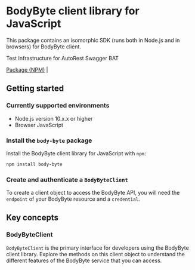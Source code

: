 # BodyByte client library for JavaScript

This package contains an isomorphic SDK (runs both in Node.js and in browsers) for BodyByte client.

Test Infrastructure for AutoRest Swagger BAT

[Package (NPM)](https://www.npmjs.com/package/body-byte) |

## Getting started

### Currently supported environments

- Node.js version 10.x.x or higher
- Browser JavaScript


### Install the `body-byte` package

Install the BodyByte client library for JavaScript with `npm`:

```bash
npm install body-byte
```

### Create and authenticate a `BodyByteClient`

To create a client object to access the BodyByte API, you will need the `endpoint` of your BodyByte resource and a `credential`.
## Key concepts

### BodyByteClient

`BodyByteClient` is the primary interface for developers using the BodyByte client library. Explore the methods on this client object to understand the different features of the BodyByte service that you can access.

